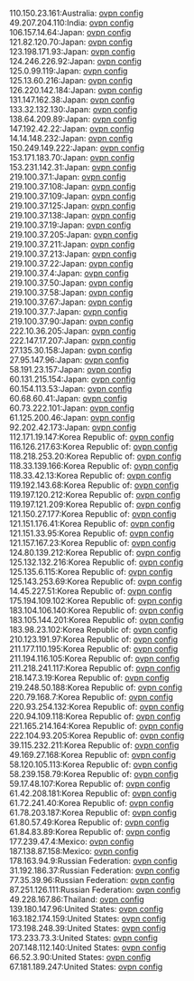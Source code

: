 110.150.23.161:Australia: [ovpn config](vpn/110_150_23_161.ovpn)  
49.207.204.110:India: [ovpn config](vpn/49_207_204_110.ovpn)  
106.157.14.64:Japan: [ovpn config](vpn/106_157_14_64.ovpn)  
121.82.120.70:Japan: [ovpn config](vpn/121_82_120_70.ovpn)  
123.198.171.93:Japan: [ovpn config](vpn/123_198_171_93.ovpn)  
124.246.226.92:Japan: [ovpn config](vpn/124_246_226_92.ovpn)  
125.0.99.119:Japan: [ovpn config](vpn/125_0_99_119.ovpn)  
125.13.60.216:Japan: [ovpn config](vpn/125_13_60_216.ovpn)  
126.220.142.184:Japan: [ovpn config](vpn/126_220_142_184.ovpn)  
131.147.162.38:Japan: [ovpn config](vpn/131_147_162_38.ovpn)  
133.32.132.130:Japan: [ovpn config](vpn/133_32_132_130.ovpn)  
138.64.209.89:Japan: [ovpn config](vpn/138_64_209_89.ovpn)  
147.192.42.22:Japan: [ovpn config](vpn/147_192_42_22.ovpn)  
14.14.148.232:Japan: [ovpn config](vpn/14_14_148_232.ovpn)  
150.249.149.222:Japan: [ovpn config](vpn/150_249_149_222.ovpn)  
153.171.183.70:Japan: [ovpn config](vpn/153_171_183_70.ovpn)  
153.231.142.31:Japan: [ovpn config](vpn/153_231_142_31.ovpn)  
219.100.37.1:Japan: [ovpn config](vpn/219_100_37_1.ovpn)  
219.100.37.108:Japan: [ovpn config](vpn/219_100_37_108.ovpn)  
219.100.37.109:Japan: [ovpn config](vpn/219_100_37_109.ovpn)  
219.100.37.125:Japan: [ovpn config](vpn/219_100_37_125.ovpn)  
219.100.37.138:Japan: [ovpn config](vpn/219_100_37_138.ovpn)  
219.100.37.19:Japan: [ovpn config](vpn/219_100_37_19.ovpn)  
219.100.37.205:Japan: [ovpn config](vpn/219_100_37_205.ovpn)  
219.100.37.211:Japan: [ovpn config](vpn/219_100_37_211.ovpn)  
219.100.37.213:Japan: [ovpn config](vpn/219_100_37_213.ovpn)  
219.100.37.22:Japan: [ovpn config](vpn/219_100_37_22.ovpn)  
219.100.37.4:Japan: [ovpn config](vpn/219_100_37_4.ovpn)  
219.100.37.50:Japan: [ovpn config](vpn/219_100_37_50.ovpn)  
219.100.37.58:Japan: [ovpn config](vpn/219_100_37_58.ovpn)  
219.100.37.67:Japan: [ovpn config](vpn/219_100_37_67.ovpn)  
219.100.37.7:Japan: [ovpn config](vpn/219_100_37_7.ovpn)  
219.100.37.90:Japan: [ovpn config](vpn/219_100_37_90.ovpn)  
222.10.36.205:Japan: [ovpn config](vpn/222_10_36_205.ovpn)  
222.147.17.207:Japan: [ovpn config](vpn/222_147_17_207.ovpn)  
27.135.30.158:Japan: [ovpn config](vpn/27_135_30_158.ovpn)  
27.95.147.96:Japan: [ovpn config](vpn/27_95_147_96.ovpn)  
58.191.23.157:Japan: [ovpn config](vpn/58_191_23_157.ovpn)  
60.131.215.154:Japan: [ovpn config](vpn/60_131_215_154.ovpn)  
60.154.113.53:Japan: [ovpn config](vpn/60_154_113_53.ovpn)  
60.68.60.41:Japan: [ovpn config](vpn/60_68_60_41.ovpn)  
60.73.222.101:Japan: [ovpn config](vpn/60_73_222_101.ovpn)  
61.125.200.46:Japan: [ovpn config](vpn/61_125_200_46.ovpn)  
92.202.42.173:Japan: [ovpn config](vpn/92_202_42_173.ovpn)  
112.171.19.147:Korea Republic of: [ovpn config](vpn/112_171_19_147.ovpn)  
116.126.217.63:Korea Republic of: [ovpn config](vpn/116_126_217_63.ovpn)  
118.218.253.20:Korea Republic of: [ovpn config](vpn/118_218_253_20.ovpn)  
118.33.139.166:Korea Republic of: [ovpn config](vpn/118_33_139_166.ovpn)  
118.33.42.13:Korea Republic of: [ovpn config](vpn/118_33_42_13.ovpn)  
119.192.143.68:Korea Republic of: [ovpn config](vpn/119_192_143_68.ovpn)  
119.197.120.212:Korea Republic of: [ovpn config](vpn/119_197_120_212.ovpn)  
119.197.121.209:Korea Republic of: [ovpn config](vpn/119_197_121_209.ovpn)  
121.150.27.177:Korea Republic of: [ovpn config](vpn/121_150_27_177.ovpn)  
121.151.176.41:Korea Republic of: [ovpn config](vpn/121_151_176_41.ovpn)  
121.151.33.95:Korea Republic of: [ovpn config](vpn/121_151_33_95.ovpn)  
121.157.167.23:Korea Republic of: [ovpn config](vpn/121_157_167_23.ovpn)  
124.80.139.212:Korea Republic of: [ovpn config](vpn/124_80_139_212.ovpn)  
125.132.132.216:Korea Republic of: [ovpn config](vpn/125_132_132_216.ovpn)  
125.135.6.115:Korea Republic of: [ovpn config](vpn/125_135_6_115.ovpn)  
125.143.253.69:Korea Republic of: [ovpn config](vpn/125_143_253_69.ovpn)  
14.45.227.51:Korea Republic of: [ovpn config](vpn/14_45_227_51.ovpn)  
175.194.109.102:Korea Republic of: [ovpn config](vpn/175_194_109_102.ovpn)  
183.104.106.140:Korea Republic of: [ovpn config](vpn/183_104_106_140.ovpn)  
183.105.144.201:Korea Republic of: [ovpn config](vpn/183_105_144_201.ovpn)  
183.98.23.102:Korea Republic of: [ovpn config](vpn/183_98_23_102.ovpn)  
210.123.191.97:Korea Republic of: [ovpn config](vpn/210_123_191_97.ovpn)  
211.177.110.195:Korea Republic of: [ovpn config](vpn/211_177_110_195.ovpn)  
211.194.116.105:Korea Republic of: [ovpn config](vpn/211_194_116_105.ovpn)  
211.218.241.117:Korea Republic of: [ovpn config](vpn/211_218_241_117.ovpn)  
218.147.3.19:Korea Republic of: [ovpn config](vpn/218_147_3_19.ovpn)  
219.248.50.188:Korea Republic of: [ovpn config](vpn/219_248_50_188.ovpn)  
220.79.168.7:Korea Republic of: [ovpn config](vpn/220_79_168_7.ovpn)  
220.93.254.132:Korea Republic of: [ovpn config](vpn/220_93_254_132.ovpn)  
220.94.109.118:Korea Republic of: [ovpn config](vpn/220_94_109_118.ovpn)  
221.165.214.164:Korea Republic of: [ovpn config](vpn/221_165_214_164.ovpn)  
222.104.93.205:Korea Republic of: [ovpn config](vpn/222_104_93_205.ovpn)  
39.115.232.211:Korea Republic of: [ovpn config](vpn/39_115_232_211.ovpn)  
49.169.27.168:Korea Republic of: [ovpn config](vpn/49_169_27_168.ovpn)  
58.120.105.113:Korea Republic of: [ovpn config](vpn/58_120_105_113.ovpn)  
58.239.158.79:Korea Republic of: [ovpn config](vpn/58_239_158_79.ovpn)  
59.17.48.107:Korea Republic of: [ovpn config](vpn/59_17_48_107.ovpn)  
61.42.208.181:Korea Republic of: [ovpn config](vpn/61_42_208_181.ovpn)  
61.72.241.40:Korea Republic of: [ovpn config](vpn/61_72_241_40.ovpn)  
61.78.203.187:Korea Republic of: [ovpn config](vpn/61_78_203_187.ovpn)  
61.80.57.49:Korea Republic of: [ovpn config](vpn/61_80_57_49.ovpn)  
61.84.83.89:Korea Republic of: [ovpn config](vpn/61_84_83_89.ovpn)  
177.239.47.4:Mexico: [ovpn config](vpn/177_239_47_4.ovpn)  
187.138.87.158:Mexico: [ovpn config](vpn/187_138_87_158.ovpn)  
178.163.94.9:Russian Federation: [ovpn config](vpn/178_163_94_9.ovpn)  
31.192.186.37:Russian Federation: [ovpn config](vpn/31_192_186_37.ovpn)  
77.35.39.96:Russian Federation: [ovpn config](vpn/77_35_39_96.ovpn)  
87.251.126.111:Russian Federation: [ovpn config](vpn/87_251_126_111.ovpn)  
49.228.167.86:Thailand: [ovpn config](vpn/49_228_167_86.ovpn)  
139.180.147.96:United States: [ovpn config](vpn/139_180_147_96.ovpn)  
163.182.174.159:United States: [ovpn config](vpn/163_182_174_159.ovpn)  
173.198.248.39:United States: [ovpn config](vpn/173_198_248_39.ovpn)  
173.233.73.3:United States: [ovpn config](vpn/173_233_73_3.ovpn)  
207.148.112.140:United States: [ovpn config](vpn/207_148_112_140.ovpn)  
66.52.3.90:United States: [ovpn config](vpn/66_52_3_90.ovpn)  
67.181.189.247:United States: [ovpn config](vpn/67_181_189_247.ovpn)  
